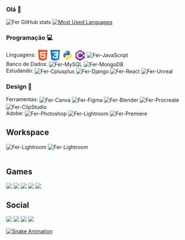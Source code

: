 ### Olá 👋


![Fer GitHub stats](https://github-readme-stats.vercel.app/api?username=dputy&show_icons=true&theme=tokyonight)
[![Most Used Languages](https://github-readme-stats.vercel.app/api/top-langs/?username=dputy&show_icons=true&theme=tokyonight&size_weight=0.5&count_weight=0.5&layout=compact)](https://github.com/dputy/github-readme-stats)


### Programação 💻 
<div style="display: inline_block">
  Linguagens: <img align="center" alt="Fer-HTML" height="30" width="30" src="https://raw.githubusercontent.com/devicons/devicon/master/icons/html5/html5-original.svg">
  <img align="center" alt="Fer-CSS" height="30" width="30" src="https://raw.githubusercontent.com/devicons/devicon/master/icons/css3/css3-original.svg">
  <img align="center" alt="Fer-Python" height="30" width="30" src="https://raw.githubusercontent.com/devicons/devicon/master/icons/python/python-original.svg">
  <img align="center" alt="Fer-Csharp" height="30" width="30" src="https://raw.githubusercontent.com/devicons/devicon/master/icons/csharp/csharp-original.svg">
  <img align="center" alt="Fer-JavaScript" height="30" width="30" src="https://cdn.jsdelivr.net/gh/devicons/devicon/icons/javascript/javascript-original.svg" />
          <br>
  Banco de Dados: <img align="center" alt="Fer-MySQL" height="40" width="50" src="https://cdn.jsdelivr.net/gh/devicons/devicon/icons/mysql/mysql-original-wordmark.svg" /> 
    <img align="center" alt="Fer-MongoDB" height="30" width="30"src="https://cdn.jsdelivr.net/gh/devicons/devicon/icons/mongodb/mongodb-original.svg" />
          <br>
  Estudando: <img align="center" alt="Fer-Cplusplus" height="30" width="30"src="https://cdn.jsdelivr.net/gh/devicons/devicon/icons/cplusplus/cplusplus-original.svg" />
   <img align="center" alt="Fer-Django" height="30" width="30"src="https://cdn.jsdelivr.net/gh/devicons/devicon/icons/django/django-plain.svg" />
   <img align="center" alt="Fer-React" height="30" width="30"src="https://cdn.jsdelivr.net/gh/devicons/devicon/icons/react/react-original.svg" />
   <img align="center" alt="Fer-Unreal" height="30" width="30" src="https://user-images.githubusercontent.com/12417677/97433592-a9e07800-1915-11eb-8f0b-f4e8cdf8babb.png" />  
        
  </div>
  
 ### Design 🎨
<div style="display: inline_block">
  Ferramentas: <img align="center" alt="Fer-Canva" height="40" width="40" src="https://cdn.jsdelivr.net/gh/devicons/devicon/icons/canva/canva-original.svg" />
  <img align="center" alt="Fer-Figma" height="30" width="30" src="https://cdn.jsdelivr.net/gh/devicons/devicon/icons/figma/figma-original.svg" />
   <img align="center" alt="Fer-Blender" height="30" width="30" src="https://cdn.jsdelivr.net/gh/devicons/devicon/icons/blender/blender-original.svg" /> 
  <img align="center" alt="Fer-Procreate" height="30" width="30" src="https://upload.wikimedia.org/wikipedia/commons/d/de/Procreate-icon.png" />
  <img align="center" alt="Fer-ClipStudio" height="30" width="30" src="https://w7.pngwing.com/pngs/691/290/png-transparent-clip-studio-paint-macos-bigsur-icon-thumbnail.png" />
  <br>
  Adobe: <img align="center" alt="Fer-Photoshop" height="30" width="30" src="https://github.com/dputy/dputy/assets/80229492/c3183a7f-41e0-40b8-98b0-93a5cae0b075" />  
  <img align="center" alt="Fer-Lightroom" height="30" width="30" src="https://github.com/dputy/dputy/assets/80229492/488a9fa6-b5c5-4c29-8ab3-9162a4d104c3" />
  <img align="center" alt="Fer-Premiere" height="30" width="30"src="https://github.com/dputy/dputy/assets/80229492/cd6ae7f8-7c22-45a7-8f3a-85c475f5ad9a" />
 
  
                 
</div>

## Workspace
<div>
  <img align="center" alt="Fer-Lightroom" height="30" width="30" src="https://img.shields.io/badge/NVIDIA-GTX1650-76B900?style=for-the-badge&logo=nvidia&logoColor=white" />
  <img align="center" alt="Fer-Lightroom" height="30" width="30" src="https://cdn.jsdelivr.net/gh/devicons/devicon/icons/linux/linux-original.svg" />
 </div><br>
 
 ## Games
 <div> 
 <img src="https://img.shields.io/badge/PlayStation-003791?style=for-the-badge&logo=playstation&logoColor=white"></a>
 <img src="https://img.shields.io/badge/Xbox-107C10?style=for-the-badge&logo=xbox&logoColor=white"></a>
 <img src="https://img.shields.io/badge/Nintendo_Switch-E60012?style=for-the-badge&logo=nintendo-switch&logoColor=white"></a>
 <a href="https://steamcommunity.com/profiles/76561199038604186" target="_blank"><img src="https://img.shields.io/badge/Steam-000000?style=for-the-badge&logo=steam&logoColor=white"></a>
 <img src="https://img.shields.io/badge/Epic%20Games-313131?style=for-the-badge&logo=Epic%20Games&logoColor=white"></a>
 </div>
 
 ## Social
<div> 
  <a href="https://www.instagram.com/fer_piconi" target="_blank"><img src="https://img.shields.io/badge/-Instagram-%23E4405F?style=for-the-badge&logo=instagram&logoColor=white" target="_blank"></a>
  <a href = "mailto:fernandapiconi@hotmail.com"><img src="https://img.shields.io/badge/-Gmail-%23333?style=for-the-badge&logo=gmail&logoColor=white" target="_blank"></a>
  <a href="https://www.linkedin.com/in/picone-fernanda" target="_blank"><img src="https://img.shields.io/badge/-LinkedIn-%230077B5?style=for-the-badge&logo=linkedin&logoColor=white" target="_blank"></a> 
  <a href = "https://www.facebook.com/fernanda.piconi" target="_blank"><img src="https://img.shields.io/badge/Facebook-1877F2?style=for-the-badge&logo=facebook&logoColor=white" />
  
</div>

![Snake Animation](https://github.com/dputy/dputy/blob/output/github-contribuition-grid-snake.svg)
